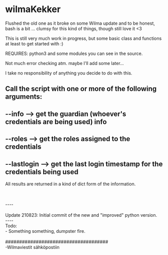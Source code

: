 # wilmaKekker

Flushed the old one as it broke on some Wilma update and to be honest, bash is a bit ... clumsy for this kind of things, though still love it <3

This is still very much work in progress, but some basic class and functions at least to get started with :)

REQUIRES: python3 and some modules you can see in the source.

Not much error checking atm. maybe I'll add some later...

I take no responsibility of anything you decide to do with this.

## Call the script with one or more of the following arguments:
## --info --> get the guardian (whoever's credentials are being used) info
## --roles --> get the roles assigned to the credentials
## --lastlogin --> get the last login timestamp for the credentials being used

All results are returned in a kind of dict form of the information.

</br>
</br>----</br>
</br>Update 210823: Initial commit of the new and "improved" python version.
</br>----</br>
Todo: </br>
    - Something something, dumpster fire.</br>
</br>
#####################################</br>
-Wilmaviestit sähköpostiin
